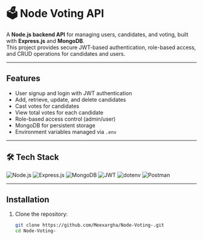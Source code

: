 # 🗳 Node Voting API

A **Node.js backend API** for managing users, candidates, and voting, built with **Express.js** and **MongoDB**.  
This project provides secure JWT-based authentication, role-based access, and CRUD operations for candidates and users.

---

##  Features

- User signup and login with JWT authentication  
- Add, retrieve, update, and delete candidates  
- Cast votes for candidates  
- View total votes for each candidate  
- Role-based access control (admin/user)  
- MongoDB for persistent storage  
- Environment variables managed via `.env`  

---

## 🛠 Tech Stack

![Node.js](https://img.shields.io/badge/Node.js-339933?style=for-the-badge&logo=node.js&logoColor=white)
![Express.js](https://img.shields.io/badge/Express.js-000000?style=for-the-badge&logo=express&logoColor=white)
![MongoDB](https://img.shields.io/badge/MongoDB-47A248?style=for-the-badge&logo=mongodb&logoColor=white)
![JWT](https://img.shields.io/badge/JWT-000000?style=for-the-badge&logo=jsonwebtokens&logoColor=white)
![dotenv](https://img.shields.io/badge/dotenv-000000?style=for-the-badge&logo=dotenv&logoColor=white)
![Postman](https://img.shields.io/badge/Postman-FF6C37?style=for-the-badge&logo=postman&logoColor=white)

---

##  Installation

1. Clone the repository:
   ```bash
   git clone https://github.com/Meexargha/Node-Voting-.git
   cd Node-Voting-
